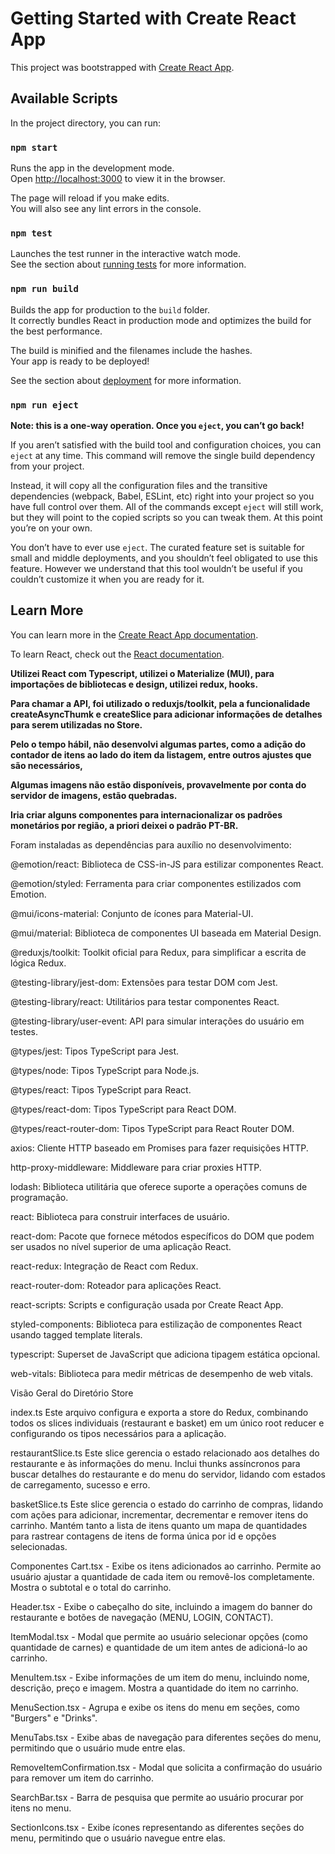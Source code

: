 # Getting Started with Create React App

This project was bootstrapped with [Create React App](https://github.com/facebook/create-react-app).

## Available Scripts

In the project directory, you can run:

### `npm start`

Runs the app in the development mode.\
Open [http://localhost:3000](http://localhost:3000) to view it in the browser.

The page will reload if you make edits.\
You will also see any lint errors in the console.

### `npm test`

Launches the test runner in the interactive watch mode.\
See the section about [running tests](https://facebook.github.io/create-react-app/docs/running-tests) for more information.

### `npm run build`

Builds the app for production to the `build` folder.\
It correctly bundles React in production mode and optimizes the build for the best performance.

The build is minified and the filenames include the hashes.\
Your app is ready to be deployed!

See the section about [deployment](https://facebook.github.io/create-react-app/docs/deployment) for more information.

### `npm run eject`

**Note: this is a one-way operation. Once you `eject`, you can’t go back!**

If you aren’t satisfied with the build tool and configuration choices, you can `eject` at any time. This command will remove the single build dependency from your project.

Instead, it will copy all the configuration files and the transitive dependencies (webpack, Babel, ESLint, etc) right into your project so you have full control over them. All of the commands except `eject` will still work, but they will point to the copied scripts so you can tweak them. At this point you’re on your own.

You don’t have to ever use `eject`. The curated feature set is suitable for small and middle deployments, and you shouldn’t feel obligated to use this feature. However we understand that this tool wouldn’t be useful if you couldn’t customize it when you are ready for it.

## Learn More

You can learn more in the [Create React App documentation](https://facebook.github.io/create-react-app/docs/getting-started).

To learn React, check out the [React documentation](https://reactjs.org/).


**Utilizei React com Typescript, utilizei o Materialize (MUI), para importações de bibliotecas e design, utilizei redux, hooks.**

**Para chamar a API, foi utilizado o reduxjs/toolkit, pela a funcionalidade createAsyncThumk e createSlice para adicionar informações de detalhes para serem utilizadas no Store.**

**Pelo o tempo hábil, não desenvolvi algumas partes, como a adição do contador de itens ao lado do item da listagem, entre outros ajustes que são necessários,**

**Algumas imagens não estão disponíveis, provavelmente por conta do servidor de imagens, estão quebradas.**

**Iria criar alguns componentes para internacionalizar os padrões monetários por região, a priori deixei o padrão PT-BR.**


Foram instaladas as dependências para auxílio no desenvolvimento:

@emotion/react: Biblioteca de CSS-in-JS para estilizar componentes React.

@emotion/styled: Ferramenta para criar componentes estilizados com Emotion.

@mui/icons-material: Conjunto de ícones para Material-UI.

@mui/material: Biblioteca de componentes UI baseada em Material Design.

@reduxjs/toolkit: Toolkit oficial para Redux, para simplificar a escrita de lógica Redux.

@testing-library/jest-dom: Extensões para testar DOM com Jest.

@testing-library/react: Utilitários para testar componentes React.

@testing-library/user-event: API para simular interações do usuário em testes.

@types/jest: Tipos TypeScript para Jest.

@types/node: Tipos TypeScript para Node.js.

@types/react: Tipos TypeScript para React.

@types/react-dom: Tipos TypeScript para React DOM.

@types/react-router-dom: Tipos TypeScript para React Router DOM.

axios: Cliente HTTP baseado em Promises para fazer requisições HTTP.

http-proxy-middleware: Middleware para criar proxies HTTP.

lodash: Biblioteca utilitária que oferece suporte a operações comuns de programação.

react: Biblioteca para construir interfaces de usuário.

react-dom: Pacote que fornece métodos específicos do DOM que podem ser usados no nível superior de uma aplicação React.

react-redux: Integração de React com Redux.

react-router-dom: Roteador para aplicações React.

react-scripts: Scripts e configuração usada por Create React App.

styled-components: Biblioteca para estilização de componentes React usando tagged template literals.

typescript: Superset de JavaScript que adiciona tipagem estática opcional.

web-vitals: Biblioteca para medir métricas de desempenho de web vitals.


Visão Geral do Diretório Store

index.ts
Este arquivo configura e exporta a store do Redux, combinando todos os slices individuais (restaurant e basket) em um único root reducer e configurando os tipos necessários para a aplicação.

restaurantSlice.ts
Este slice gerencia o estado relacionado aos detalhes do restaurante e às informações do menu. Inclui thunks assíncronos para buscar detalhes do restaurante e do menu do servidor, lidando com estados de carregamento, sucesso e erro.

basketSlice.ts
Este slice gerencia o estado do carrinho de compras, lidando com ações para adicionar, incrementar, decrementar e remover itens do carrinho. Mantém tanto a lista de itens quanto um mapa de quantidades para rastrear contagens de itens de forma única por id e opções selecionadas.

Componentes
Cart.tsx - Exibe os itens adicionados ao carrinho. Permite ao usuário ajustar a quantidade de cada item ou removê-los completamente. Mostra o subtotal e o total do carrinho.

Header.tsx - Exibe o cabeçalho do site, incluindo a imagem do banner do restaurante e botões de navegação (MENU, LOGIN, CONTACT).

ItemModal.tsx - Modal que permite ao usuário selecionar opções (como quantidade de carnes) e quantidade de um item antes de adicioná-lo ao carrinho.

MenuItem.tsx - Exibe informações de um item do menu, incluindo nome, descrição, preço e imagem. Mostra a quantidade do item no carrinho.

MenuSection.tsx - Agrupa e exibe os itens do menu em seções, como "Burgers" e "Drinks".

MenuTabs.tsx - Exibe abas de navegação para diferentes seções do menu, permitindo que o usuário mude entre elas.

RemoveItemConfirmation.tsx - Modal que solicita a confirmação do usuário para remover um item do carrinho.

SearchBar.tsx - Barra de pesquisa que permite ao usuário procurar por itens no menu.

SectionIcons.tsx - Exibe ícones representando as diferentes seções do menu, permitindo que o usuário navegue entre elas.
